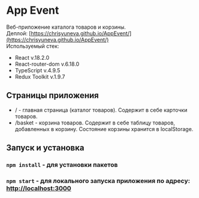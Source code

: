# App Event

Веб-приложение каталога товаров и корзины.\
Деплой: [https://chrisyuneva.github.io/AppEvent/](https://chrisyuneva.github.io/AppEvent/) \
Используемый стек: 
- React v.18.2.0
- React-router-dom v.6.18.0
- TypeScript v.4.9.5
- Redux Toolkit v.1.9.7

## Страницы приложения

- / - главная страница (каталог товаров). Содержит в себе карточки товаров.
- /basket - корзина товаров. Содержит в себе таблицу товаров, добавленных в корзину. Состояние корзины хранится в localStorage.

## Запуск и установка

### `npm install` - для установки пакетов

### `npm start` - для локального запуска приложения по адресу: [http://localhost:3000](http://localhost:3000)